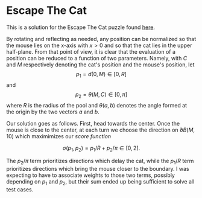 # Escape The Cat

This is a solution for the Escape The Cat puzzle found [here](https://www.codingame.com/training/medium/escaping-the-cat "Escape The Cat").

By rotating and reflecting as needed, any position can be normalized so that the mouse lies on the x-axis with $x > 0$ and so that the cat lies in the upper half-plane.
From that point of view, it is clear that the evaluation of a position can be reduced to a function of two parameters. Namely, with $C$ and $M$ respectively denoting the cat's position and the mouse's position, let 
$$p_1 = d(0, M) \in [0, R]$$
and
$$p_2 = \theta(M, C) \in [0, \pi]$$
where $R$ is the radius of the pool and $\theta(a, b)$ denotes the angle formed at the origin by the two vectors $a$ and $b$.

Our solution goes as follows.
First, head towards the center.
Once the mouse is close to the center, at each turn we choose the direction on $\partial B(M, 10)$ which maximimizes our <em>score function</em>

$$\sigma(p_1, p_2) = p_1 / R + p_2 / \pi \in [0, 2].$$

The $p_2 / \pi$ term prioritizes directions which delay the cat, while the $p_1 / R$ term prioritizes directions which bring the mouse closer to the boundary.
I was expecting to have to associate weights to those two terms, possibly depending on $p_1$ and $p_2$, but their sum ended up being sufficient to solve all test cases. 

